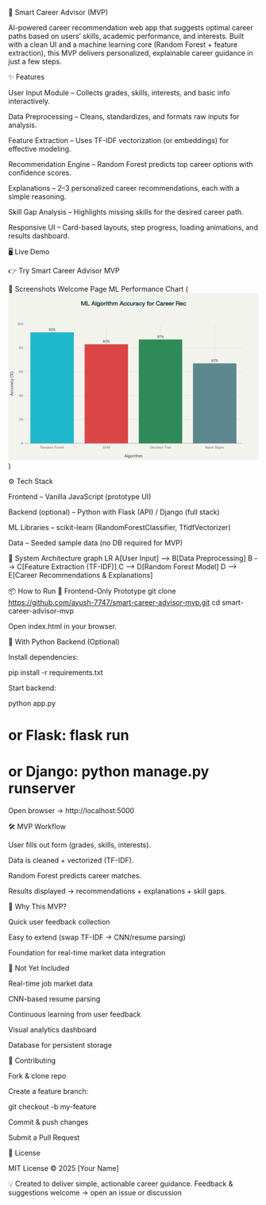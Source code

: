 🚀 Smart Career Advisor (MVP)

AI-powered career recommendation web app that suggests optimal career paths based on users’ skills, academic performance, and interests.
Built with a clean UI and a machine learning core (Random Forest + feature extraction), this MVP delivers personalized, explainable career guidance in just a few steps.

✨ Features

User Input Module – Collects grades, skills, interests, and basic info interactively.

Data Preprocessing – Cleans, standardizes, and formats raw inputs for analysis.

Feature Extraction – Uses TF-IDF vectorization (or embeddings) for effective modeling.

Recommendation Engine – Random Forest predicts top career options with confidence scores.

Explanations – 2–3 personalized career recommendations, each with a simple reasoning.

Skill Gap Analysis – Highlights missing skills for the desired career path.

Responsive UI – Card-based layouts, step progress, loading animations, and results dashboard.

🖥️ Live Demo

👉 Try Smart Career Advisor MVP
 

📸 Screenshots
Welcome Page	ML Performance Chart
(![Welcome Screenshot](ml_accuracy_chart.png))

	
⚙️ Tech Stack

Frontend – Vanilla JavaScript (prototype UI)

Backend (optional) – Python with Flask (API) / Django (full stack)

ML Libraries – scikit-learn (RandomForestClassifier, TfidfVectorizer)

Data – Seeded sample data (no DB required for MVP)

🧩 System Architecture
graph LR
A[User Input] --> B[Data Preprocessing]
B --> C[Feature Extraction (TF-IDF)]
C --> D[Random Forest Model]
D --> E[Career Recommendations & Explanations]

📦 How to Run
🔹 Frontend-Only Prototype
git clone https://github.com/ayush-7747/smart-career-advisor-mvp.git
cd smart-career-advisor-mvp


Open index.html in your browser.

🔹 With Python Backend (Optional)

Install dependencies:

pip install -r requirements.txt


Start backend:

python app.py
# or Flask: flask run
# or Django: python manage.py runserver


Open browser → http://localhost:5000

🛠️ MVP Workflow

User fills out form (grades, skills, interests).

Data is cleaned + vectorized (TF-IDF).

Random Forest predicts career matches.

Results displayed → recommendations + explanations + skill gaps.

🎯 Why This MVP?

Quick user feedback collection

Easy to extend (swap TF-IDF → CNN/resume parsing)

Foundation for real-time market data integration

🚫 Not Yet Included

Real-time job market data

CNN-based resume parsing

Continuous learning from user feedback

Visual analytics dashboard

Database for persistent storage

🤝 Contributing

Fork & clone repo

Create a feature branch:

git checkout -b my-feature


Commit & push changes

Submit a Pull Request

📄 License

MIT License © 2025 [Your Name]

💡 Created to deliver simple, actionable career guidance.
Feedback & suggestions welcome → open an issue or discussion
